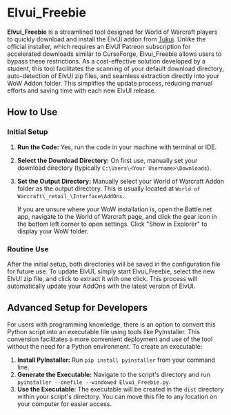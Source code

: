 # Elvui_Freebie

**Elvui_Freebie** is a streamlined tool designed for World of Warcraft players to quickly download and install the ElvUI addon from [Tukui](https://tukui.org/elvui). Unlike the official installer, which requires an ElvUI Patreon subscription for accelerated downloads similar to CurseForge, Elvui_Freebie allows users to bypass these restrictions. As a cost-effective solution developed by a student, this tool facilitates the scanning of your default download directory, auto-detection of ElvUI zip files, and seamless extraction directly into your WoW Addon folder. This simplifies the update process, reducing manual efforts and saving time with each new ElvUI release.<br />

## How to Use 

### Initial Setup
1. **Run the Code:** Yes, run the code in your machine with terminal or IDE. 
2. **Select the Download Directory:** On first use, manually set your download directory (typically `C:\Users\<Your Username>\Downloads`).
3. **Set the Output Directory:** Manually select your World of Warcraft Addon folder as the output directory. This is usually located at `World of Warcraft\_retail_\Interface\AddOns`.

   If you are unsure where your WoW installation is, open the Battle.net app, navigate to the World of Warcraft page, and click the gear icon in the bottom left corner to open settings. Click "Show in Explorer" to display your WoW folder.<br />

### Routine Use
After the initial setup, both directories will be saved in the configuration file for future use. To update ElvUI, simply start Elvui_Freebie, select the new ElvUI zip file, and click to extract it with one click. This process will automatically update your AddOns with the latest version of ElvUI.

## Advanced Setup for Developers
For users with programming knowledge, there is an option to convert this Python script into an executable file using tools like PyInstaller. This conversion facilitates a more convenient deployment and use of the tool without the need for a Python environment. To create an executable:

1. **Install PyInstaller:** Run `pip install pyinstaller` from your command line.
2. **Generate the Executable:** Navigate to the script's directory and run `pyinstaller --onefile --windowed Elvui_Freebie.py`.
3. **Use the Executable:** The executable will be created in the `dist` directory within your script's directory. You can move this file to any location on your computer for easier access.
